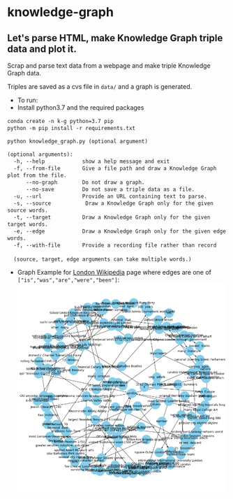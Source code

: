 # knowledge-graph

## Let's parse HTML, make Knowledge Graph triple data and plot it.

Scrap and parse text data from a webpage and make triple Knowledge Graph data.

Triples are saved as a cvs file in `data/` and a graph is generated.

* To run:
* Install python3.7 and the required packages
```
conda create -n k-g python=3.7 pip
python -m pip install -r requirements.txt
```
```
python knowledge_graph.py (optional argument)
```


```
(optional arguments):
  -h, --help            show a help message and exit
  -f, --from-file       Give a file path and draw a Knowledge Graph plot from the file.
      --no-graph        Do not draw a graph.
      --no-save         Do not save a triple data as a file.
  -u, --url             Provide an URL containing text to parse.
  -s, --source           Draw a Knowledge Graph only for the given source words.
  -t, --target          Draw a Knowledge Graph only for the given target words.
  -e, --edge            Draw a Knowledge Graph only for the given edge words.
  -f, --with-file       Provide a recording file rather than record

  (source, target, edge arguments can take multiple words.)
```



- Graph Example for [London Wikipedia](https://en.wikipedia.org/wiki/London) page where edges are one of `["is","was","are","were","been"]`:
![Graph_Example](static/London.png)
